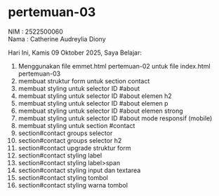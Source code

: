 # pertemuan-03

NIM : 2522500060 <br>
Nama : Catherine Audreylia Diony <br>

Hari Ini, Kamis 09 Oktober 2025, Saya Belajar:
<ol>
    <li>Menggunakan file emmet.html pertemuan-02 untuk file index.html pertemuan-03</li>
    <li>membuat struktur form untuk section contact</li>
    <li>membuat styling untuk selector ID #about </li>
    <li>membuat styling untuk selector ID #about elemen h2 </li>
    <li>membuat styling untuk selector ID #about elemen p </li>
    <li>membuat styling untuk selector ID #about elemen strong </li>
    <li>membuat styling untuk selector ID #about mode responsif (mobile) </li>
    <li>membuat styling untuk section #contact </li>
    <li>section#contact groups selector </li>
    <li>section#contact groups selector h2</li>
    <li>section#contact upgrade struktur form</li>
    <li>section#contact styling label</li>
    <li>section#contact styling label>span</li>
    <li>section#contact styling input dan textarea</li>
    <li>section#contact styling tombol</li>
    <li>section#contact styling warna tombol</li>
</ol>